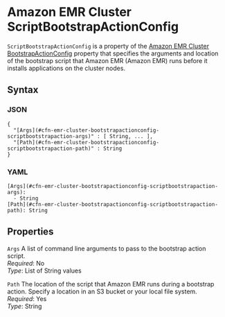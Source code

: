 # Amazon EMR Cluster ScriptBootstrapActionConfig<a name="aws-properties-emr-cluster-bootstrapactionconfig-scriptbootstrapactionconfig"></a>

`ScriptBootstrapActionConfig` is a property of the [Amazon EMR Cluster BootstrapActionConfig](aws-properties-emr-cluster-bootstrapactionconfig.md) property that specifies the arguments and location of the bootstrap script that Amazon EMR \(Amazon EMR\) runs before it installs applications on the cluster nodes\.

## Syntax<a name="w13ab1c21c10d141c13c98b5"></a>

### JSON<a name="aws-properties-emr-cluster-bootstrapactionconfig-scriptbootstrapactionconfig-syntax.json"></a>

```
{
  "[Args](#cfn-emr-cluster-bootstrapactionconfig-scriptbootstrapaction-args)" : [ String, ... ],
  "[Path](#cfn-emr-cluster-bootstrapactionconfig-scriptbootstrapaction-path)" : String
}
```

### YAML<a name="aws-properties-emr-cluster-bootstrapactionconfig-scriptbootstrapactionconfig-syntax.yaml"></a>

```
[Args](#cfn-emr-cluster-bootstrapactionconfig-scriptbootstrapaction-args):
  - String
[Path](#cfn-emr-cluster-bootstrapactionconfig-scriptbootstrapaction-path): String
```

## Properties<a name="w13ab1c21c10d141c13c98b7"></a>

`Args`  <a name="cfn-emr-cluster-bootstrapactionconfig-scriptbootstrapaction-args"></a>
A list of command line arguments to pass to the bootstrap action script\.  
*Required*: No  
*Type*: List of String values

`Path`  <a name="cfn-emr-cluster-bootstrapactionconfig-scriptbootstrapaction-path"></a>
The location of the script that Amazon EMR runs during a bootstrap action\. Specify a location in an S3 bucket or your local file system\.  
*Required*: Yes  
*Type*: String